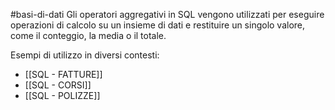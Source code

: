 #basi-di-dati 
Gli operatori aggregativi in SQL vengono utilizzati per eseguire operazioni di calcolo su un insieme di dati e restituire un singolo valore, come il conteggio, la media o il totale.

Esempi di utilizzo in diversi contesti:

- [[SQL - FATTURE]]
- [[SQL - CORSI]]
- [[SQL - POLIZZE]]